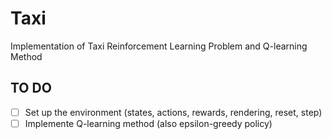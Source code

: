 # Taxi
Implementation of Taxi Reinforcement Learning Problem and Q-learning Method

## TO DO

- [ ] Set up the environment (states, actions, rewards, rendering, reset, step)
- [ ] Implemente Q-learning method (also epsilon-greedy policy)
